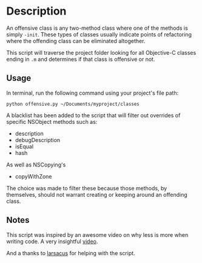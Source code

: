 # Description
An offensive class is any two-method class where one of the methods is simply `-init`.  These types of classes usually indicate points of refactoring where the offending class can be eliminated altogether.

This script will traverse the project folder looking for all Objective-C classes ending in `.m` and determines if that class is offensive or not. 

## Usage
In terminal, run the following command using your project's file path:

<pre><code>python offensive.py ~/Documents/myproject/classes</code></pre>

A blacklist has been added to the script that will filter out overrides of specific NSObject methods such as:  
- description  
- debugDescription  
- isEqual  
- hash  

As well as NSCopying's  
- copyWithZone

The choice was made to filter these because those methods, by themselves, should not warrant creating or keeping around an offending class.

## Notes
This script was inspired by an awesome video on why less is more when writing code.  A very insightful [video](https://youtu.be/o9pEzgHorH0 "video").

And a thanks to [larsacus](https://github.com/larsacus) for helping with the script.